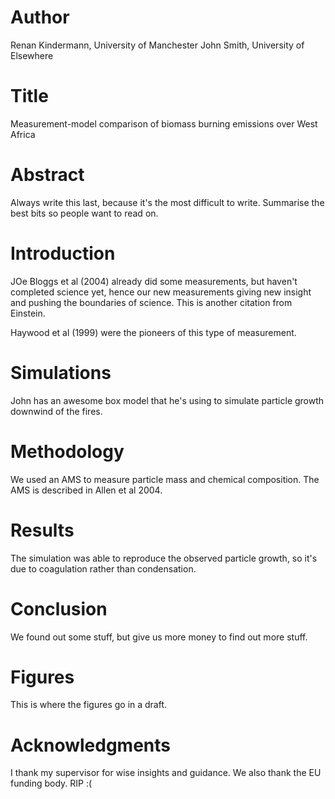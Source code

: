 # Author
Renan Kindermann, University of Manchester
John Smith, University of Elsewhere

# Title
Measurement-model comparison of biomass burning emissions over West Africa

# Abstract
Always write this last, because it's the most difficult to write. Summarise the best bits so people want to read on.

# Introduction
JOe Bloggs et al (2004) already did some measurements, but haven't completed science yet, hence our new measurements giving new insight and pushing the boundaries of science. This is another citation from Einstein.

Haywood et al (1999) were the pioneers of this type of measurement.

# Simulations
John has an awesome box model that he's using to simulate particle growth downwind of the fires.

# Methodology
We used an AMS to measure particle mass and chemical composition.
The AMS is described in Allen et al 2004.

# Results
The simulation was able to reproduce the observed particle growth, so it's due to coagulation rather than condensation.

# Conclusion
We found out some stuff, but give us more money to find out more stuff.

# Figures
This is where the figures go in a draft.

# Acknowledgments 
I thank my supervisor for wise insights and guidance.
We also thank the EU funding body. RIP :(